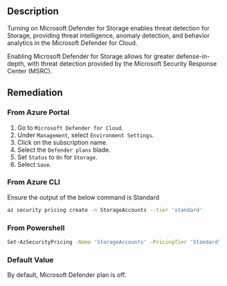 ## Description

Turning on Microsoft Defender for Storage enables threat detection for Storage, providing threat intelligence, anomaly detection, and behavior analytics in the Microsoft Defender for Cloud.

Enabling Microsoft Defender for Storage allows for greater defense-in-depth, with threat detection provided by the Microsoft Security Response Center (MSRC).

## Remediation

### From Azure Portal

1. Go to `Microsoft Defender for Cloud`.
2. Under `Management`, select `Environment Settings`.
3. Click on the subscription name.
4. Select the `Defender plans` blade.
5. Set `Status` to `On` for `Storage`.
6. Select `Save`.

### From Azure CLI

Ensure the output of the below command is Standard

```bash
az security pricing create -n StorageAccounts --tier 'standard'
```

### From Powershell

```bash
Set-AzSecurityPricing -Name 'StorageAccounts' -PricingTier 'Standard'
```

### Default Value

By default, Microsoft Defender plan is off.

